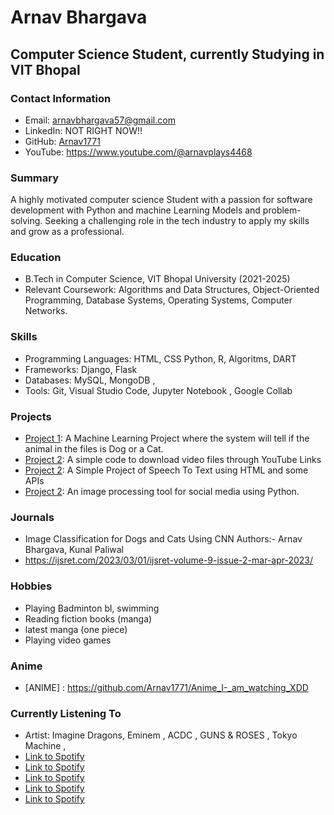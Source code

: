 # Arnav Bhargava
## Computer Science Student, currently Studying in VIT Bhopal
### Contact Information
- Email: arnavbhargava57@gmail.com
- LinkedIn: NOT RIGHT NOW!!
- GitHub: [Arnav1771](https://github.com/Arnav1771)
- YouTube: https://www.youtube.com/@arnavplays4468

### Summary
A highly motivated computer science Student with a passion for software development with Python and machine Learning Models and problem-solving. Seeking a challenging role in the tech industry to apply my skills and grow as a professional.

### Education
- B.Tech in Computer Science, VIT Bhopal University (2021-2025)
- Relevant Coursework: Algorithms and Data Structures, Object-Oriented Programming, Database Systems, Operating Systems, Computer Networks.

### Skills
- Programming Languages: HTML, CSS  Python,  R, Algoritms, DART
- Frameworks: Django, Flask
- Databases: MySQL, MongoDB , 
- Tools: Git, Visual Studio Code, Jupyter Notebook , Google Collab

### Projects
- [Project 1](https://github.com/Arnav1771/Project-Dogs-Vs-Cats): A Machine Learning Project where the system will tell if the animal in the files is Dog or a Cat.
- [Project 2](https://github.com/Arnav1771/youtube_Video_Downloader): A simple code to download video files through YouTube Links
- [Project 2](https://github.com/Arnav1771/Speech_to_-Text_Project): A Simple Project of Speech To Text using HTML and some APIs
- [Project 2](https://github.com/johndoe/project2): An image processing tool for social media using Python.

### Journals
- Image Classification for Dogs and Cats Using CNN
Authors:- Arnav Bhargava, Kunal Paliwal
- https://ijsret.com/2023/03/01/ijsret-volume-9-issue-2-mar-apr-2023/



### Hobbies
- Playing Badminton bl, swimming
- Reading fiction books (manga)
- latest manga (one piece)
- Playing video games

### Anime
- [ANIME] : https://github.com/Arnav1771/Anime_I-_am_watching_XDD

### Currently Listening To
- Artist: Imagine Dragons, Eminem , ACDC , GUNS & ROSES , Tokyo Machine , 
- [Link to Spotify](https://open.spotify.com/playlist/6F9TDm1Uw7gIOycjEnFihj?si=8ad7c8f7b9fd4563&nd=1)
- [Link to Spotify](https://open.spotify.com/playlist/63m6YlgxtdYzo8kHY8xshS?si=6903cabafbb3466c&nd=1)
- [Link to Spotify](https://open.spotify.com/playlist/2q7xfd5yH97eTmWkPbCdFa?si=8de9a41cdac94c50&nd=1)
- [Link to Spotify](https://open.spotify.com/playlist/1AQLzmkNrvJVAwec9iZSih?si=f982eec371c046df&nd=1)
- [Link to Spotify](https://open.spotify.com/playlist/6SFsPoKuaT8Jsr2dgs6tUZ?si=f9600fa7097f421c&nd=1)
